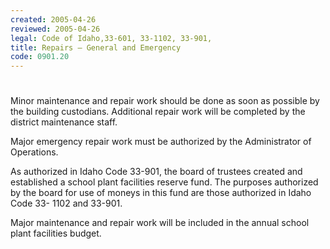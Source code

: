 ```yaml
---
created: 2005-04-26
reviewed: 2005-04-26
legal: Code of Idaho,33-601, 33-1102, 33-901,
title: Repairs – General and Emergency
code: 0901.20
---
```


#  

Minor maintenance and repair work should be done as soon as possible by the building custodians. Additional repair work will be completed by the district maintenance staff.

Major emergency repair work must be authorized by the Administrator of Operations.

As authorized in Idaho Code 33-901, the board of trustees created and established a school plant facilities reserve fund. The purposes authorized by the board for use of moneys in this fund are those authorized in Idaho Code 33- 1102 and 33-901.

Major maintenance and repair work will be included in the annual school plant facilities budget.

